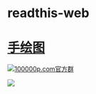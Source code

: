 # readthis-web




# [手绘图](https://github.com/zhangshanhai/readthis-web/blob/master/img/index.md)




[![](http://pub.idqqimg.com/wpa/images/group.png "100000p.com官方群")](http://shang.qq.com/wpa/qunwpa?idkey=bc60b852e963704404153f225800257ab64dc5727cab6e777166f7d76046ba7a)


![](https://raw.githubusercontent.com/zhangshanhai/readthis-web/master/img/readthis.png)
